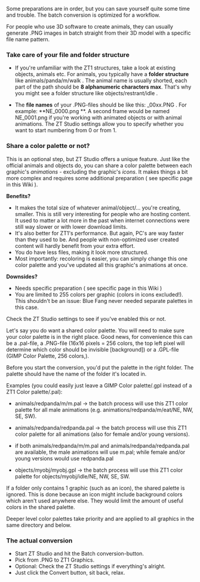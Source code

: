 Some preparations are in order, but you can save yourself quite some time and trouble. The batch conversion is optimized for a workflow. 

For people who use 3D software to create animals, they can usually generate .PNG images in batch straight from their 3D model with a specific file name pattern.

### Take care of your file and folder structure
* If you're unfamiliar with the ZT1 structures, take a look at existing objects, animals etc. For animals, you typically have a **folder structure** like animals/panda/m/walk . The animal name is usually shorted, each part of the path should be **8 alphanumeric characters max**. That's why you might see a folder structure like objects/restrant/idle .

* The **file names** of your .PNG-files should be like this: <view name>_00xx.PNG . For example: **NE_0000.png **. A second frame would be named NE_0001.png if you're working with animated objects or with animal animations. The ZT Studio settings allow you to specify whether you want to start numbering from 0 or from 1.

### Share a color palette or not?
This is an optional step, but ZT Studio offers a unique feature. Just like the official animals and objects do, you can share a color palette between each graphic's _animations_ - excluding the graphic's _icons_. It makes things a bit more complex and requires some additional preparation ( see specific page in this Wiki ). 
 

**Benefits?**
* It makes the total size of whatever animal/object/... you're creating, smaller. This is still very interesting for people who are hosting content. It used to matter a lot more in the past when internet connections were still way slower or with lower download limits. 
* It's also better for ZT1's performance. But again, PC's are way faster than they used to be. And people with non-optimized user created content will hardly benefit from your extra effort.
* You do have less files, making it look more structured. 
* Most importantly: recoloring is easier, you can simply change this one color palette and you've updated all this graphic's animations at once.

**Downsides?**
* Needs specific preparation ( see specific page in this Wiki )
* You are limited to 255 colors per graphic (colors in icons excluded!). This shouldn't be an issue: Blue Fang never needed separate palettes in this case. 

Check the ZT Studio settings to see if you've enabled this or not.

Let's say you do want a shared color palette. You will need to make sure your color palette is in the right place. Good news, for convenience this can be a .pal-file, a .PNG-file (16x16 pixels = 256 colors, the top left pixel will determine which color should be invisible [background]) or a .GPL-file (GIMP Color Palette, 256 colors,).

Before you start the conversion, you'd put the palette in the right folder. The palette should have the name of the folder it's located in.

Examples (you could easily just leave a GIMP Color palette/.gpl instead of a ZT1 Color palette/.pal):
* animals/redpanda/m/m.pal -> the batch process will use this ZT1 color palette for all male animations (e.g. animations/redpanda/m/eat/NE, NW, SE, SW).
* animals/redpanda/redpanda.pal -> the batch process will use this ZT1 color palette for all animations (also for female and/or young versions). 
* if both animals/redpanda/m/m.pal and animals/redpanda/redpanda.pal are available, the male animations will use m.pal; while female and/or young versions would use redpanda.pal 

* objects/myobj/myobj.gpl -> the batch process will use this ZT1 color palette for objects/myobj/idle/NE, NW, SE, SW.

If a folder only contains 1 graphic (such as an icon), the shared palette is ignored. This is done because an icon might include background colors which aren't used anywhere else. They would limit the amount of useful colors in the shared palette.

Deeper level color palettes take priority and are applied to all graphics in the same directory and below.

### The actual conversion
* Start ZT Studio and hit the Batch conversion-button. 
* Pick from .PNG to ZT1 Graphics. 
* Optional: Check the ZT Studio settings if everything's alright. 
* Just click the Convert button, sit back, relax.
